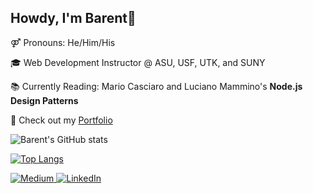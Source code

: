<div>
<h2>Howdy, I'm Barent👋</h2>
<p>
 ⚤ Pronouns: He/Him/His
</p>
<p>
🎓  Web Development Instructor @ ASU, USF, UTK, and SUNY
</p>
<p>
 📚  Currently Reading: Mario Casciaro and Luciano Mammino's <strong>Node.js Design Patterns</strong> 
</p>
<p> 
 💼 Check out my <a href="https://blangwell.github.io/portfolio/">Portfolio</a>
</p>

![Barent's GitHub stats](https://github-readme-stats.vercel.app/api?username=blangwell&show_icons=true)

<!-- <h2>Tech Stack</h2> -->
 [![Top Langs](https://github-readme-stats.vercel.app/api/top-langs/?username=blangwell&layout=compact&langs_count=6)](https://github.com/anuraghazra/github-readme-stats)
 
<!-- <br/><br/> -->
<!-- <a href="#">
 <img alt="JavaScript" src="https://img.shields.io/badge/javascript-%23323330.svg?style=for-the-badge&logo=javascript&logoColor=%23F7DF1E"/>
</a>
<a href="#">
 <img alt="NodeJS" src="https://img.shields.io/badge/Node.js-339933?style=for-the-badge&logo=nodedotjs&logoColor=white"/>
</a>
<a href="#">
 <img alt="React" src="https://img.shields.io/badge/react-%2320232a.svg?style=for-the-badge&logo=react&logoColor=%2361DAFB"/>
</a>
<a href="#">
 <img alt="HTML5" src="https://img.shields.io/badge/html5-%23E34F26.svg?style=for-the-badge&logo=html5&logoColor=white"/>
</a>
<a href="#">
 <img alt="CSS3" src="https://img.shields.io/badge/css3-%231572B6.svg?style=for-the-badge&logo=css3&logoColor=white"/>
</a>
<br/>

<a href="#">
 <img alt="MongoDB" src ="https://img.shields.io/badge/MongoDB-%234ea94b.svg?style=for-the-badge&logo=mongodb&logoColor=white"/>
</a>
<a href="#">
 <img alt="Postgres" src ="https://img.shields.io/badge/postgres-%23316192.svg?style=for-the-badge&logo=postgresql&logoColor=white"/>
</a>
<a href="#">
 <img alt="Python" src="https://img.shields.io/badge/Python-FFD43B?style=for-the-badge&logo=python&logoColor=blue"/>
</a>
<a href="#">
 <img alt="Material UI" src="https://img.shields.io/badge/materialui-%230081CB.svg?style=for-the-badge&logo=material-ui&logoColor=white"/>
</a>
<a href="#">
 <img alt="Bootstrap" src="https://img.shields.io/badge/bootstrap-%23563D7C.svg?style=for-the-badge&logo=bootstrap&logoColor=white"/>
</a> -->



<!-- <h3>Me Elsewhere</h3> -->
<a href="https://blangwell.medium.com/" target="_blank">
 <img alt="Medium" src="https://img.shields.io/badge/Medium-12100E?style=for-the-badge&logo=medium&logoColor=white"/>
</a>
<a href="http://linkedin.com/in/blangwell" target="_blank">
 <img alt="LinkedIn" src="https://img.shields.io/badge/linkedin-%230077B5.svg?style=for-the-badge&logo=linkedin&logoColor=white" /> 
</a>
<!-- <img src="https://visitor-badge.glitch.me/badge?page_id=blangwell.blangwell" alt="visitor badge"/> -->
</div>
